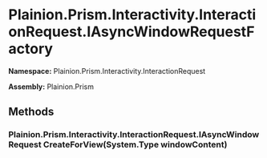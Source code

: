 
# Plainion.Prism.Interactivity.InteractionRequest.IAsyncWindowRequestFactory

**Namespace:** Plainion.Prism.Interactivity.InteractionRequest

**Assembly:** Plainion.Prism


## Methods

### Plainion.Prism.Interactivity.InteractionRequest.IAsyncWindowRequest CreateForView(System.Type windowContent)
